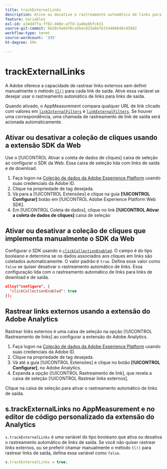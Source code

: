 ```yaml
---
title: trackExternalLinks
description: Ative ou desative o rastreamento automático de links para links de saída.
feature: Variables
exl-id: a34d4ffa-ff82-460e-af7d-1a4be85fc631
source-git-commit: 9e20c5e6470ca5bec823e8ef6314468648c458d2
workflow-type: tm+mt
source-wordcount: '335'
ht-degree: 59%

---
```


# trackExternalLinks

A Adobe oferece a capacidade de rastrear links externos sem definir manualmente o método [`tl()`](../functions/tl-method.md) para cada link de saída. Ative essa variável se desejar usar o rastreamento automático de links para links de saída.

Quando ativado, o AppMeasurement compara qualquer URL de link clicado com valores em [`linkInternalFilters`](linkinternalfilters.md) e [`linkExternalFilters`](linkexternalfilters.md). Se houver uma correspondência, uma chamada de rastreamento de link de saída será acionada automaticamente.

## Ativar ou desativar a coleção de cliques usando a extensão SDK da Web

Use o [!UICONTROL Ativar a coleta de dados de cliques] caixa de seleção ao configurar o SDK da Web. Essa caixa de seleção lida com links de saída e de download.

1. Faça logon na [Coleção de dados da Adobe Experience Platform](https://experience.adobe.com/data-collection) usando suas credenciais da Adobe ID.
1. Clique na propriedade de tag desejada.
1. Vá para a [!UICONTROL Extensões] e clique na guia **[!UICONTROL Configurar]** botão em [!UICONTROL Adobe Experience Platform Web SDK].
1. Em [!UICONTROL Coleta de dados], clique no link **[!UICONTROL Ativar a coleta de dados de cliques]** caixa de seleção

## Ativar ou desativar a coleção de cliques que implementa manualmente o SDK da Web

Configurar o SDK usando o [`clickCollectionEnabled`](https://experienceleague.adobe.com/docs/experience-platform/edge/fundamentals/configuring-the-sdk.html#clickCollectionEnabled). O campo é do tipo booleano e determina se os dados associados aos cliques em links são coletados automaticamente. O valor padrão é `true`. Defina esse valor como `false` se quiser desativar o rastreamento automático de links. Essa configuração lida com o rastreamento automático de links para links de download e de saída.

```json
alloy("configure", {
  "clickCollectionEnabled": true
});
```

## Rastrear links externos usando a extensão do Adobe Analytics

Rastrear links externos é uma caixa de seleção na opção [!UICONTROL Rastreamento de links] ao configurar a extensão do Adobe Analytics.

1. Faça logon na [Coleção de dados da Adobe Experience Platform](https://experience.adobe.com/data-collection) usando suas credenciais da Adobe ID.
2. Clique na propriedade de tag desejada.
3. Vá até a guia [!UICONTROL Extensões] e clique no botão **[!UICONTROL Configurar]**, no Adobe Analytics.
4. Expanda a opção [!UICONTROL Rastreamento de link], que revela a caixa de seleção [!UICONTROL Rastrear links externos].

Clique na caixa de seleção para ativar o rastreamento automático de links de saída.

## s.trackExternalLinks no AppMeasurement e no editor de código personalizado da extensão do Analytics

`s.trackExternalLinks` é uma variável do tipo booleano que ativa ou desativa o rastreamento automático de links de saída. Se você não quiser rastrear links externos, ou se preferir chamar manualmente o método `tl()` para rastrear links de saída, defina essa variável como `false`.

```js
s.trackExternalLinks = true;
```
